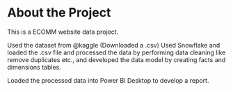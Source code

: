 # About the Project
This is a ECOMM website data project.

Used the dataset from @kaggle (Downloaded a .csv)
Used Snowflake and loaded the .csv file and processed the data by performing data cleaning like remove duplicates etc.,
and developed the data model by creating facts and dimensions tables.

Loaded the processed data into Power BI Desktop to develop a report.
